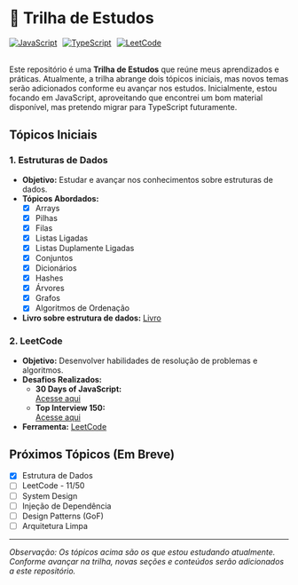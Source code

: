 # 🧠 Trilha de Estudos

<div style="display: flex; align-items: center; gap: 10px;">
  <a href="https://developer.mozilla.org/en-US/docs/Web/JavaScript">
    <img src="https://img.shields.io/badge/-JavaScript-F7DF1E?logo=javascript&logoColor=black" alt="JavaScript">
  </a>
  <a href="https://www.typescriptlang.org/">
    <img src="https://img.shields.io/badge/-TypeScript-3178C6?logo=typescript&logoColor=white" alt="TypeScript">
  </a>
  <a href="https://leetcode.com/">
    <img src="https://img.shields.io/badge/-LeetCode-FFA116?logo=leetcode&logoColor=black" alt="LeetCode">
  </a>
</div>

<br>

Este repositório é uma **Trilha de Estudos** que reúne meus aprendizados e práticas. Atualmente, a trilha abrange dois tópicos iniciais, mas novos temas serão adicionados conforme eu avançar nos estudos. Inicialmente, estou focando em JavaScript, aproveitando que encontrei um bom material disponível, mas pretendo migrar para TypeScript futuramente.

## Tópicos Iniciais

### 1. Estruturas de Dados

- **Objetivo:** Estudar e avançar nos conhecimentos sobre estruturas de dados.
- **Tópicos Abordados:**
  - [x] Arrays
  - [x] Pilhas
  - [x] Filas
  - [x] Listas Ligadas
  - [x] Listas Duplamente Ligadas
  - [x] Conjuntos
  - [x] Dicionários
  - [x] Hashes
  - [x] Árvores
  - [x] Grafos
  - [x] Algoritmos de Ordenação
  
- **Livro sobre estrutura de dados:** 
[Livro](https://www.google.com.br/books/edition/Estruturas_de_dados_e_algoritmos_em_Java/LRiYDgAAQBAJ?hl=pt-BR&gbpv=1&pg=PA5&printsec=frontcover)

### 2. LeetCode

- **Objetivo:** Desenvolver habilidades de resolução de problemas e algoritmos.
- **Desafios Realizados:**
  - **30 Days of JavaScript:**  
    [Acesse aqui](https://leetcode.com/studyplan/30-days-of-javascript/)
  - **Top Interview 150:**  
    [Acesse aqui](https://leetcode.com/studyplan/top-interview-150/)
- **Ferramenta:** [LeetCode](https://leetcode.com/)

## Próximos Tópicos (Em Breve)

- [x] Estrutura de Dados
- [ ] LeetCode - 11/50
- [ ] System Design
- [ ] Injeção de Dependência
- [ ] Design Patterns (GoF)
- [ ] Arquitetura Limpa

---

_Observação: Os tópicos acima são os que estou estudando atualmente. Conforme avançar na trilha, novas seções e conteúdos serão adicionados a este repositório._
